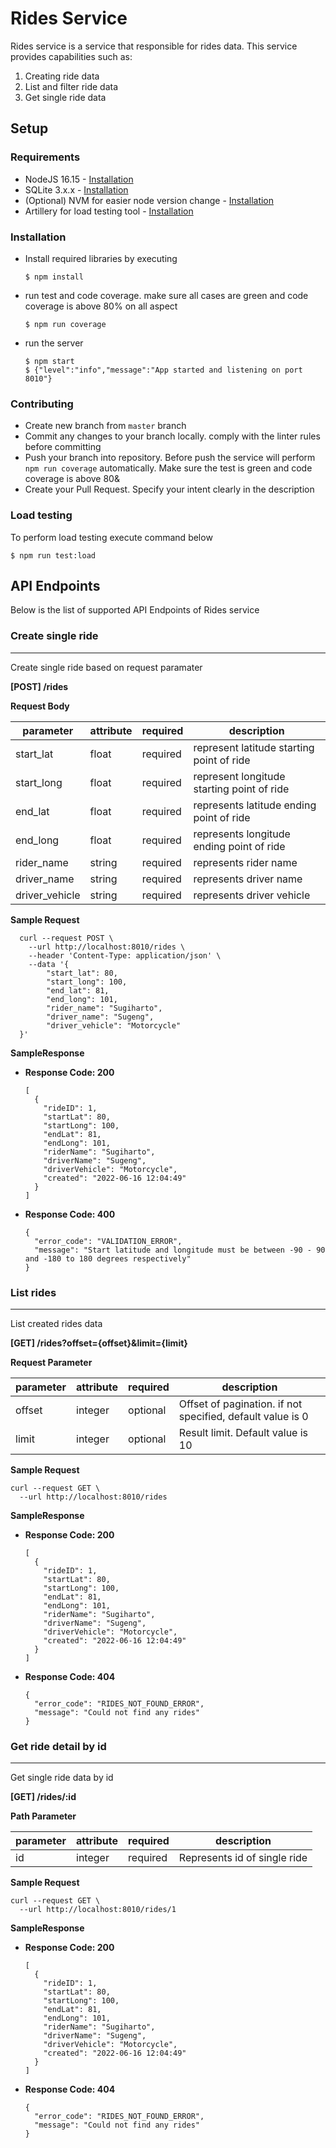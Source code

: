 # Rides Service
Rides service is a service that responsible for rides data. This service provides capabilities such as:
1. Creating ride data
2. List and filter ride data
3. Get single ride data

## Setup
### Requirements
- NodeJS 16.15 - [Installation](https://nodejs.org/en/)
- SQLite 3.x.x - [Installation](https://www.sqlite.org/download.html)
- (Optional) NVM for easier node version change - [Installation](https://github.com/nvm-sh/nvm)
- Artillery for load testing tool - [Installation](https://github.com/artilleryio/artillery)

### Installation
- Install required libraries by executing
  ```
  $ npm install
  ```
- run test and code coverage. make sure all cases are green and code coverage is above 80% on all aspect
  ```
  $ npm run coverage
  ```
- run the server
  ```
  $ npm start
  $ {"level":"info","message":"App started and listening on port 8010"}
  ```

### Contributing

- Create new branch from `master` branch
- Commit any changes to your branch locally. comply with the linter rules before committing
- Push your branch into repository. Before push the service will perform `npm run coverage` automatically. Make sure the test is green and code coverage is above 80&
- Create your Pull Request. Specify your intent clearly in the description

### Load testing
To perform load testing execute command below
```
$ npm run test:load
```

## API Endpoints
Below is the list of supported API Endpoints of Rides service

### **Create single ride**
----
Create single ride based on request paramater

**[POST] /rides**

**Request Body**

| parameter  | attribute  | required  | description  |
|---|---|---|---|
| start_lat  | float  | required  |   represent latitude starting point of ride|
|  start_long | float  | required  | represent longitude starting point of ride  |
| end_lat  | float   | required   |  represents latitude ending point of ride  |
| end_long |  float |  required |  represents longitude ending point of ride |
| rider_name  | string  | required  | represents rider name  |
| driver_name | string  | required  | represents driver name  |
| driver_vehicle  | string  | required  | represents driver vehicle  |

**Sample Request**
```
  curl --request POST \
    --url http://localhost:8010/rides \
    --header 'Content-Type: application/json' \
    --data '{
        "start_lat": 80,
        "start_long": 100,
        "end_lat": 81,
        "end_long": 101,
        "rider_name": "Sugiharto",
        "driver_name": "Sugeng",
        "driver_vehicle": "Motorcycle"
  }'
```

**SampleResponse**
* **Response Code: 200**
  ```
  [
    {
      "rideID": 1,
      "startLat": 80,
      "startLong": 100,
      "endLat": 81,
      "endLong": 101,
      "riderName": "Sugiharto",
      "driverName": "Sugeng",
      "driverVehicle": "Motorcycle",
      "created": "2022-06-16 12:04:49"
    }
  ]
  ```

* **Response Code: 400**
  ```
  {
    "error_code": "VALIDATION_ERROR",
    "message": "Start latitude and longitude must be between -90 - 90 and -180 to 180 degrees respectively"
  }
  ```

### **List rides**
----
List created rides data

**[GET] /rides?offset={offset}&limit={limit}**

**Request Parameter**

| parameter  | attribute  | required  | description  |
|---|---|---|---|
| offset  | integer  | optional  | Offset of pagination. if not specified, default value is 0 |
|  limit | integer  | optional  | Result limit. Default value is 10  |

**Sample Request**
```
curl --request GET \
  --url http://localhost:8010/rides
```

**SampleResponse**
* **Response Code: 200**
  ```
  [
    {
      "rideID": 1,
      "startLat": 80,
      "startLong": 100,
      "endLat": 81,
      "endLong": 101,
      "riderName": "Sugiharto",
      "driverName": "Sugeng",
      "driverVehicle": "Motorcycle",
      "created": "2022-06-16 12:04:49"
    }
  ]
  ```

* **Response Code: 404**
  ```
  {
    "error_code": "RIDES_NOT_FOUND_ERROR",
    "message": "Could not find any rides"
  }
  ```

### **Get ride detail by id**
----
Get single ride data by id

**[GET] /rides/:id**

**Path Parameter**

| parameter  | attribute  | required  | description  |
|---|---|---|---|
| id  | integer  | required  | Represents id of single ride |

**Sample Request**
```
curl --request GET \
  --url http://localhost:8010/rides/1
```

**SampleResponse**
* **Response Code: 200**
  ```
  [
    {
      "rideID": 1,
      "startLat": 80,
      "startLong": 100,
      "endLat": 81,
      "endLong": 101,
      "riderName": "Sugiharto",
      "driverName": "Sugeng",
      "driverVehicle": "Motorcycle",
      "created": "2022-06-16 12:04:49"
    }
  ]
  ```

* **Response Code: 404**
  ```
  {
    "error_code": "RIDES_NOT_FOUND_ERROR",
    "message": "Could not find any rides"
  }
  ```